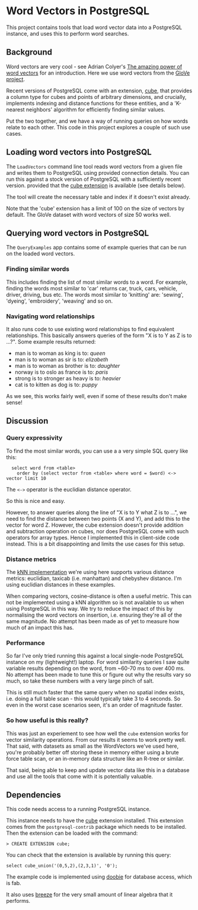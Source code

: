 # Word Vectors in PostgreSQL

This project contains tools that load word vector data into a
PostgreSQL instance, and uses this to perform word searches.

## Background

Word vectors are very cool - see Adrian Colyer's [The amazing power of word vectors](https://blog.acolyer.org/2016/04/21/the-amazing-power-of-word-vectors/)
for an introduction. Here we use word vectors from the [GloVe project](https://nlp.stanford.edu/projects/glove/).
                    
Recent versions of PostgreSQL come with an extension, [cube](https://www.postgresql.org/docs/current/static/cube.html), that provides a column type for cubes and points of 
arbitrary dimensions, and crucially, implements indexing and distance functions for these entities, and a 'K-nearest neighbors' algorithm
for efficiently finding similar values.

Put the two together, and we have a way of running queries on how words relate to each other. 
This code in this project explores a couple of such use cases. 

## Loading word vectors into PostgreSQL

The `LoadVectors` command line tool reads word vectors from a given file and writes them to PostgreSQL using 
provided connection details. You can run this against a stock version of PostgreSQL with a sufficiently recent version.
provided that the [cube extension](https://www.postgresql.org/docs/current/static/cube.html) is available (see details below).

The tool will create the necessary table and index if it doesn't exist already.

Note that the 'cube' extension has a limit of 100 on the size of vectors by default. The GloVe dataset with word vectors
of size 50 works well.

## Querying word vectors in PostgreSQL

The `QueryExamples` app contains some of example queries that can be run on the loaded word vectors.
 
### Finding similar words

This includes finding the list of most similar words to a word. For example, finding the words most similar to 'car'
returns car, truck, cars, vehicle, driver, driving, bus etc. The words most similar to 'knitting' are: 'sewing', 'dyeing',
'embroidery', 'weaving' and so on.

### Navigating word relationships

It also runs code to use existing word relationships to find equivalent relationships. This basically answers queries
of the form "X is to Y as Z is to ...?". Some example results returned:

 * man is to woman as king is to: *queen*
 * man is to woman as sir is to: *elizabeth*
 * man is to woman as brother is to: *daughter*
 * norway is to oslo as france is to: *paris*
 * strong is to stronger as heavy is to: *heavier*
 * cat is to kitten as dog is to: *puppy*

As we see, this works fairly well, even if some of these results don't make sense!

## Discussion

### Query expressivity

To find the most similar words, you can use a a very simple SQL query like this:

```
  select word from <table>
    order by (select vector from <table> where word = $word) <-> vector limit 10
```

The `<->` operator is the euclidian distance operator.

So this is nice and easy.

However, to answer queries along the line of "X is to Y what Z is to ...", we need to find the distance between two
points (X and Y), and add this to the vector for word Z. However, the cube extension doesn't provide addition and subtraction
operation on cubes, nor does PostgreSQL come with such operators for array types. Hence I implemented this in client-side
code instead. This is a bit disappointing and limits the use cases for this setup.

### Distance metrics

The [kNN implementation](https://www.postgresql.org/message-id/9E07E159-E405-41E2-9889-A04F534FC257@gmail.com) we're using here
supports various distance metrics: euclidian, taxicab (i.e. manhattan) and chebyshev distance. I'm using euclidian distances
in these examples.

When comparing vectors, cosine-distance is often a useful metric. This can not be implemented using a kNN algorithm so is not
available to us when using PostgreSQL in this way. We try to reduce the impact of this by normalising the word vectors on 
insertion, i.e. ensuring they're all of the same magnitude. No attempt has been made as of yet to measure how much of an
impact this has.

### Performance

So far I've only tried running this against a local single-node PostgreSQL instance on my (lightweight!) laptop. For word
similarity queries I saw quite variable results depending on the word, from ~60-70 ms to over 400 ms. No attempt has been
made to tune this or figure out why the results vary so much, so take these numbers with a very large pinch of salt.

This is still much faster that the same query when no spatial index exists, i.e. doing a full table scan - this would
typically take 3 to 4 seconds. So even in the worst case scenarios seen, it's an order of magnitude faster.

### So how useful is this really?

This was just an experiement to see how well the `cube` extension works for vector similarity operations. From our results
it seems to work pretty well. That said, with datasets as small as the WordVectors we've used here, you're probably better
off storing these in memory either using a brute force table scan, or an in-memory data structure like an R-tree or similar.

That said, being able to keep and update vector data like this in a database and use all the tools that come with it 
is potentially valuable.

## Dependencies

This code needs access to a running PostgreSQL instance.

This instance needs to have the [cube](https://www.postgresql.org/docs/current/static/cube.html) extension installed. This extension comes from the `postgresql-contrib` package
which needs to be installed. Then the extension can be loaded with the command:

```
> CREATE EXTENSION cube;
```

You can check that the extension is available by running this query:

```
select cube_union('(0,5,2),(2,3,1)', '0');
```

The example code is implemented using [doobie](https://github.com/tpolecat/doobie) for database access, which is fab.

It also uses [breeze](https://github.com/scalanlp/breeze) for the very small amount of linear algebra that it performs.
